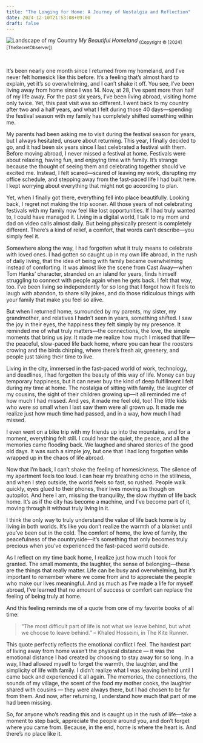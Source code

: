 ```yaml
---
title: "The Longing for Home: A Journey of Nostalgia and Reflection"
date: 2024-12-10T21:53:08+09:00
draft: false
---
```

![Landscape of my Country](/images/Longing-For-Home/longing-for-home.jpg)
_My Beautiful Homeland_ 
<sub>(Copyright © [2024] [TheSecretObserver])</sub>

<br/>

<span class="first-word">I</span>t’s been nearly one month since I returned from my homeland, and I’ve never felt homesick like this before. It’s a feeling that’s almost hard to explain, yet it’s so overwhelming, and I can’t shake it off. You see, I’ve been living away from home since I was 14. Now, at 28, I’ve spent more than half of my life away. For the past six years, I’ve been living abroad, visiting home only twice. Yet, this past visit was so different. I went back to my country after two and a half years, and what I felt during those 40 days—spending the festival season with my family has completely shifted something within me.

My parents had been asking me to visit during the festival season for years, but I always hesitated, unsure about returning. This year, I finally decided to go, and it had been six years since I last celebrated a festival with them. Before moving abroad, I never missed a festival at home. Festivals were about relaxing, having fun, and enjoying time with family. It’s strange because the thought of seeing them and celebrating together should’ve excited me. Instead, I felt scared—scared of leaving my work, disrupting my office schedule, and stepping away from the fast-paced life I had built here. I kept worrying about everything that might not go according to plan.

Yet, when I finally got there, everything fell into place beautifully. Looking back, I regret not making the trip sooner. All those years of not celebrating festivals with my family now feel like lost opportunities. If I had truly wanted to, I could have managed it. Living in a digital world, I talk to my mom and dad on video calls almost daily. But being physically present is completely different. There’s a kind of relief, a comfort, that words can’t describe—you simply feel it.

Somewhere along the way, I had forgotten what it truly means to celebrate with loved ones. I had gotten so caught up in my own life abroad, in the rush of daily living, that the idea of being with family became overwhelming instead of comforting. It was almost like the scene from Cast Away—when Tom Hanks’ character, stranded on an island for years, finds himself struggling to connect with people again when he gets back. I felt that way, too. I’ve been living so independently for so long that I forgot how it feels to laugh with abandon, to share silly jokes, and do those ridiculous things with your family that make you feel so alive.

But when I returned home, surrounded by my parents, my sister, my grandmother, and relatives I hadn’t seen in years, something shifted. I saw the joy in their eyes, the happiness they felt simply by my presence. It reminded me of what truly matters—the connections, the love, the simple moments that bring us joy. It made me realize how much I missed that life—the peaceful, slow-paced life back home, where you can hear the roosters crowing and the birds chirping, where there’s fresh air, greenery, and people just taking their time to live.

Living in the city, immersed in the fast-paced world of work, technology, and deadlines, I had forgotten the beauty of this way of life. Money can buy temporary happiness, but it can never buy the kind of deep fulfillment I felt during my time at home. The nostalgia of sitting with family, the laughter of my cousins, the sight of their children growing up—it all reminded me of how much I had missed. And yes, it made me feel old, too! The little kids who were so small when I last saw them were all grown up. It made me realize just how much time had passed, and in a way, how much I had missed.

I even went on a bike trip with my friends up into the mountains, and for a moment, everything felt still. I could hear the quiet, the peace, and all the memories came flooding back. We laughed and shared stories of the good old days. It was such a simple joy, but one that I had long forgotten while wrapped up in the chaos of life abroad.

Now that I’m back, I can’t shake the feeling of homesickness. The silence of my apartment feels too loud. I can hear my breathing echo in the stillness, and when I step outside, the world feels so fast, so rushed. People walk quickly, eyes glued to their phones, their lives moving as though on autopilot. And here I am, missing the tranquility, the slow rhythm of life back home. It’s as if the city has become a machine, and I’ve become part of it, moving through it without truly living in it.

I think the only way to truly understand the value of life back home is by living in both worlds. It’s like you don’t realize the warmth of a blanket until you’ve been out in the cold. The comfort of home, the love of family, the peacefulness of the countryside—it’s something that only becomes truly precious when you’ve experienced the fast-paced world outside.

As I reflect on my time back home, I realize just how much I took for granted. The small moments, the laughter, the sense of belonging—these are the things that really matter. Life can be busy and overwhelming, but it’s important to remember where we come from and to appreciate the people who make our lives meaningful. And as much as I’ve made a life for myself abroad, I’ve learned that no amount of success or comfort can replace the feeling of being truly at home.

And this feeling reminds me of a quote from one of my favorite books of all time: 

> “The most difficult part of life is not what we leave behind, but what we choose to leave behind.” – Khaled Hosseini, in The Kite Runner.

This quote perfectly reflects the emotional conflict I feel. The hardest part of living away from home wasn’t the physical distance — it was the emotional distance I had created by choosing to stay away for so long. In a way, I had allowed myself to forget the warmth, the laughter, and the simplicity of life with family. I didn’t realize what I was leaving behind until I came back and experienced it all again. The memories, the connections, the sounds of my village, the scent of the food my mother cooks, the laughter shared with cousins — they were always there, but I had chosen to be far from them. And now, after returning, I understand how much that part of me had been missing.

So, for anyone who’s reading this and is caught up in the rush of life—take a moment to step back, appreciate the people around you, and don’t forget where you came from. Because, in the end, home is where the heart is. And there’s no place like it.


